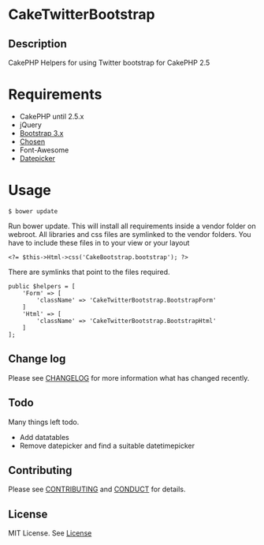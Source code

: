 # CakeTwitterBootstrap

## Description

CakePHP Helpers for using Twitter bootstrap for CakePHP 2.5

# Requirements

 - CakePHP until 2.5.x
 - jQuery
 - [Bootstrap 3.x](http://getbootstrap.com/)
 - [Chosen](https://github.com/harvesthq/chosen/)
 - Font-Awesome
 - [Datepicker](http://www.eyecon.ro/bootstrap-datepicker)

# Usage

``$ bower update``

Run bower update. This will install all requirements inside a vendor folder on webroot.
All libraries and css files are symlinked to the vendor folders.
You have to include these files in to your view or your layout

    <?= $this->Html->css('CakeBootstrap.bootstrap'); ?>

There are symlinks that point to the files required.

    public $helpers = [
        'Form' => [
            'className' => 'CakeTwitterBootstrap.BootstrapForm'
        ]
        'Html' => [
            'className' => 'CakeTwitterBootstrap.BootstrapHtml'
        ]
    ];

## Change log

Please see [CHANGELOG](CHANGELOG.md) for more information what has changed recently.

## Todo

Many things left todo.
 - Add datatables
 - Remove datepicker and find a suitable datetimepicker

## Contributing

Please see [CONTRIBUTING](CONTRIBUTING.md) and [CONDUCT](CONDUCT.md) for details.

## License

MIT License. See [License](LICENSE.md)